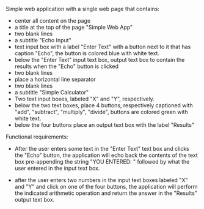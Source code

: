 Simple web application with a single web page that contains:
* center all content on the page
* a title at the top of the page "Simple Web App"
* two blank lines
* a subtitle "Echo Input"
* text input box with a label "Enter Text" with a button next to it that has caption "Echo", the button is colored blue with white text.
* below the "Enter Text" input text box, output text box to contain the results when the "Echo" button is clicked
* two blank lines
* place a horizontal line separator
* two blank lines
* a subtitle "Simple Calculator"
* Two text input boxes, labeled "X" and "Y", respectively.
* below the two text boxes, place 4 buttons, respectively captioned with "add", "subtract", "multiply", "divide", buttons are colored green with white text.
* below the four buttons place an output text box with the label "Results"


Functional requirements:
* After the user enters some text in the "Enter Text" text box and clicks the "Echo" button, the application will echo back the contents of the text box pre-appending the string "YOU ENTERED: " followed by what the user entered in the input text box.

* after the user enters two numbers in the input text boxes labeled "X" and "Y" and click on one of the four buttons, the application will perform the indicated arithmetic operation and return the answer in the "Results" output text box.
